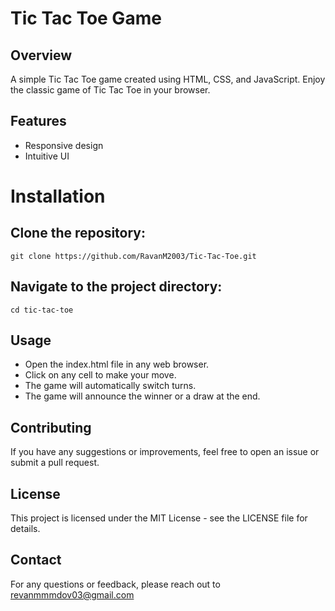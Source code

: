 # Tic Tac Toe Game
## Overview
A simple Tic Tac Toe game created using HTML, CSS, and JavaScript. Enjoy the classic game of Tic Tac Toe in your browser.

## Features
- Responsive design
- Intuitive UI

# Installation

## Clone the repository:
    git clone https://github.com/RavanM2003/Tic-Tac-Toe.git

## Navigate to the project directory:
    cd tic-tac-toe
## Usage
- Open the index.html file in any web browser.
- Click on any cell to make your move.
- The game will automatically switch turns.
- The game will announce the winner or a draw at the end.

## Contributing
If you have any suggestions or improvements, feel free to open an issue or submit a pull request.

## License
This project is licensed under the MIT License - see the LICENSE file for details.

## Contact
For any questions or feedback, please reach out to revanmmmdov03@gmail.com
